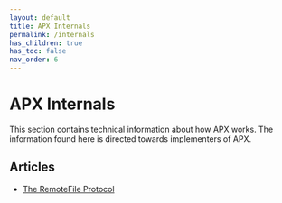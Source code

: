 ```yaml
---
layout: default
title: APX Internals
permalink: /internals
has_children: true
has_toc: false
nav_order: 6
---
```


# APX Internals

This section contains technical information about how APX works. The information found here is directed towards implementers of APX.

## Articles

- [The RemoteFile Protocol](/internals/remotefile)